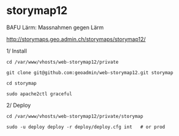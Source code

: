 storymap12
==========

BAFU Lärm: Massnahmen gegen Lärm

http://storymaps.geo.admin.ch/storymaps/storymap12/

1/ Install 

    cd /var/www/vhosts/web-storymap12/private 

    git clone git@github.com:geoadmin/web-storymap12.git storymap
    
    cd storymap
    
    sudo apache2ctl graceful

2/ Deploy

    cd /var/www/vhosts/web-storymap12/private/storymap

    sudo -u deploy deploy -r deploy/deploy.cfg int   # or prod
